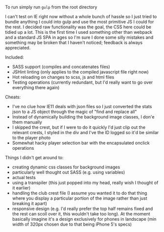 To run simply run `gulp` from the root directory

I can't test on IE right now without a whole bunch of hassle so I just tried to bundle anything I could into gulp and use the most primitive JS I could for the rest. I decided raw functionality was the goal, the CSS here could be tidied up a lot.
This is the first time I used something other than webpack and a standard JS SPA in ages so I'm sure I done some silly mistakes and something may be broken that I haven't noticed; feedback is always appreciated.

Included:
- SASS support (compiles and concatenates files)
- JSHint linting (only applies to the compiled javascript file right now)
- Hot reloading on changes to scss, js and html files
- Testing operations (currently redundant, but I'd really want to go over everything there again)

Cheats:
- I've no clue how IE11 deals with json files so I just converted the stats json to a JS object through the magic of "find and replace all"
- Instead of dynamically building the background image classes, I don'e them manually
- I skipped the crest, but if I were to do it quickly I'd just clip out the relevant crests, I styled in the div and I've the ID logged so it'd be similar to the player photo
- Somewhat hacky player selection bar with the encapsulated onclick operations

Things I didn't get around to:
- creating dynamic css classes for background images
- particularly well thought out SASS (e.g. using variables)
- actual tests
- using a transpiler (this just popped into my head, really wish I thought of it earlier)
- handling the club crest file (I assume you wanted it to do that thing where you display a particular portion of the image rather than just breaking it apart)
- responsive design (e.g. I'd really prefer the top half remains fixed and the rest can scoll over it, this wouldn't take too long). At the moment basically imagine it's a design exclusively for phones in landscape (min width of 320px chosen due to that being iPhone 5's specs)
